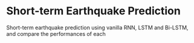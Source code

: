 # Short-term Earthquake Prediction
Short-term earthquake prediction using vanilla RNN, LSTM and Bi-LSTM, and compare the performances of each
